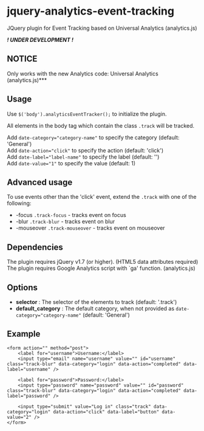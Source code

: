 jquery-analytics-event-tracking
===============================

JQuery plugin for Event Tracking based on Universal Analytics (analytics.js)

***! UNDER DEVELOPMENT !***

NOTICE
------

Only works with the new Analytics code: Universal Analytics  (analytics.js)***

Usage
-----

Use `$('body').analyticsEventTracker();` to initialize the plugin. 

All elements in the body tag which contain the class `.track` will be tracked.

Add `date-category="category-name"` to specify the category (default: 'General')  
Add `date-action="click"` to specify the action (default: 'click')  
Add `date-label="label-name"` to specify the label (default: '')  
Add `date-value="1"` to specify the value (default: 1)

Advanced usage
-----

To use events other than the 'click' event, extend the `.track` with one of the following:
* -focus `.track-focus` - tracks event on focus 
* -blur `.track-blur` - tracks event on blur 
* -mouseover `.track-mouseover` - tracks event on mouseover 

Dependencies
------------

The plugin requires jQuery v1.7 (or higher). (HTML5 data attributes required)
The plugin requires Google Analytics script with `ga' function. (analytics.js)

Options
-------

* **selector** :    	    The selector of the elements to track (default: '.track')
* **default_category** : 	The default category, when not provided as `date-category="category-name"` (default: 'General')

Example
-------

    <form action="" method="post">
  	    <label for="username">Username:</label>
        <input type="email" name="username" value="" id="username" class="track-blur" data-category="login" data-action="completed" data-label="username" />

        <label for="password">Password:</label>
        <input type="password" name="password" value="" id="password" class="track-blur" data-category="login" data-action="completed" data-label="password" />

        <input type="submit" value="Log in" class="track" data-category="login" data-action="click" data-label="button" data-value="2" />
    </form>
